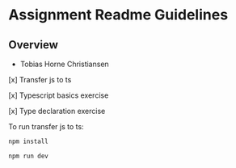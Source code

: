 # Assignment Readme Guidelines


## Overview

- Tobias Horne Christiansen

[x] Transfer js to ts

[x] Typescript basics exercise

[x] Type declaration exercise


To run transfer js to ts:

```bash
npm install

npm run dev
```
